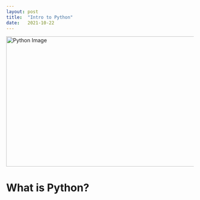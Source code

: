 ```yaml
---
layout: post
title:  "Intro to Python"
date:   2021-10-22 
---
```

<html>
<head>
<meta charset="utf-8">
<title>Intro to Python</title>
<style></style>
</head>
<body>
<img src="https://content.timesjobs.com/img/75447920/Master.jpg" alt="Python Image" width="600" height="350">
    <h1><b>What is Python?</b></h  1>